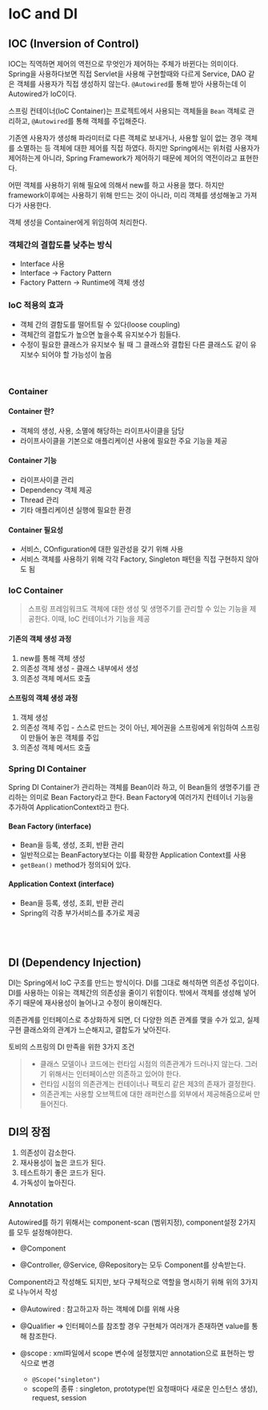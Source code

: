# IoC and DI


## IOC (Inversion of Control)


IOC는 직역하면 제어의 역전으로 무엇인가 제어하는 주체가 바뀐다는 의미이다. Spring을 사용하다보면 직접 Servlet을 사용해 구현할때와 다르게 Service, DAO 같은 객체를 사용자가 직접 생성하지 않는다. `@Autowired`를 통해 받아 사용하는데 이 Autowired가 IoC이다. 

스프링 컨테이너(IoC Container)는 프로젝트에서 사용되는 객체들을 `Bean` 객체로 관리하고, `@Autowired`를 통해 객체를 주입해준다.

기존엔 사용자가 생성해 파라미터로 다른 객체로 보내거나, 사용할 일이 없는 경우 객체를 소멸하는 등 객체에 대한 제어를 직접 하였다. 하지만 Spring에서는 위처럼 사용자가 제어하는게 아니라, Spring Framework가 제어하기 때문에 제어의 역전이라고 표현한다.

어떤 객체를 사용하기 위해 필요에 의해서 new를 하고 사용을 했다. 하지만 framework이후에는 사용하기 위해 만드는 것이 아니라, 미리 객체를 생성해놓고 가져다가 사용한다.

객체 생성을 Container에게 위임하여 처리한다.

### 객체간의 결합도를 낮추는 방식

- Interface 사용
- Interface -> Factory Pattern
- Factory Pattern -> Runtime에 객체 생성


### IoC 적용의 효과

- 객체 간의 결함도를 떨어트릴 수 있다(loose coupling)
- 객체간의 결합도가 높으면 높을수록 유지보수가 힘들다. 
- 수정이 필요한 클래스가 유지보수 될 때 그 클래스와 결합된 다른 클래스도 같이 유지보수 되어야 할 가능성이 높음


<br/>


### Container

#### Container 란?
- 객체의 생성, 사용, 소멸에 해당하는 라이프사이클을 담당
- 라이프사이클을 기본으로 애플리케이션 사용에 필요한 주요 기능을 제공

#### Container 기능
- 라이프사이클 관리
- Dependency 객체 제공
- Thread 관리
- 기타 애플리케이션 실행에 필요한 환경


#### Container 필요성
- 서비스, COnfiguration에 대한 일관성을 갖기 위해 사용
- 서비스 객체를 사용하기 위해 각각 Factory, Singleton 패턴을 직접 구현하지 않아도 됨


### IoC Container

> 스프링 프레임워크도 객체에 대한 생성 및 생명주기를 관리할 수 있는 기능을 제공한다.
> 이때, IoC 컨테이너가 기능을 제공

#### 기존의 객체 생성 과정
1. new를 통해 객체 생성
2. 의존성 객체 생성 - 클래스 내부에서 생성
3. 의존성 객체 메서드 호출

#### 스프링의 객체 생성 과정
1. 객체 생성
2. 의존성 객체 주입 - 스스로 만드는 것이 아닌, 제어권을 스프링에게 위임하여 스프링이 만들어 놓은 객체를 주입
3. 의존성 객체 메서드 호출


### Spring DI Container

Spring DI Container가 관리하는 객체를 Bean이라 하고, 이 Bean들의 생명주기를 관리하는 의미로 Bean Factory라고 한다.
Bean Factory에 여러가지 컨테이너 기능을 추가하여 ApplicationContext라고 한다.

#### Bean Factory (interface)
- Bean을 등록, 생성, 조회, 반환 관리
- 일반적으로는 BeanFactory보다는 이를 확장한 Application Context를 사용
- `getBean()` method가 정의되어 있다.

#### Application Context (interface)

- Bean을 등록, 생성, 조회, 반환 관리
- Spring의 각종 부가서비스를 추가로 제공


<br/>
<br/>



## DI (Dependency Injection)


DI는 Spring에서 IoC 구조를 만드는 방식이다. DI를 그대로 해석하면 의존성 주입이다. DI를 사용하는 이유는 객체간의 의존성을 줄이기 위함이다. 밖에서 객체를 생성해 넣어주기 때문에 재사용성이 늘어나고 수정이 용이해진다. 

의존관계를 인터페이스로 추상화하게 되면, 더 다양한 의존 관계를 맺을 수가 있고, 실제 구현 클래스와의 관계가 느슨해지고, 결합도가 낮아진다.

토비의 스프링의 DI 만족을 위한 3가지 조건

> - 클래스 모델이나 코드에는 런타임 시점의 의존관계가 드러나지 않는다. 그러기 위해서는 인터페이스만 의존하고 있어야 한다.
> - 런타임 시점의 의존관계는 컨테이너나 팩토리 같은 제3의 존재가 결정한다.
> - 의존관계는 사용할 오브젝트에 대한 래퍼런스를 외부에서 제공해줌으로써 만들어진다.

## DI의 장점


1. 의존성이 감소한다.
2. 재사용성이 높은 코드가 된다.
3. 테스트하기 좋은 코드가 된다.
4. 가독성이 높아진다.


### Annotation

Autowired를 하기 위해서는 component-scan (범위지정), component설정 2가지를 모두 설정해야한다.

- @Component

- @Controller, @Service, @Repository는 모두 Component를 상속받는다.

Component라고 작성해도 되지만, 보다 구체적으로 역할을 명시하기 위해 위의 3가지로 나누어서 작성

- @Autowired : 참고하고자 하는 객체에 DI를 위해 사용

- @Qualifier => 인터페이스를 참조할 경우 구현체가 여러개가 존재하면 value를 통해 참조한다.

- @scope : xml파일에서 scope 변수에 설정했지만  annotation으로 표현하는 방식으로 변경 
  - `@Scope("singleton")`
  - scope의 종류 : singleton, prototype(빈 요청때마다   새로운 인스턴스 생성), request, session
